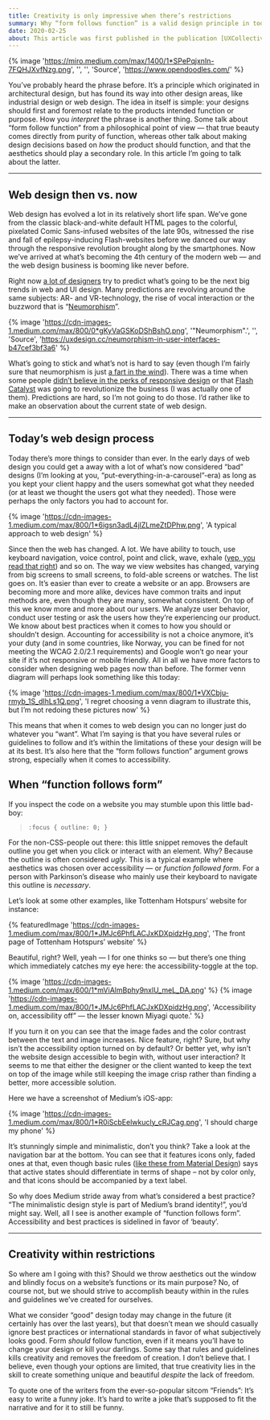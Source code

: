 ```yaml
---
title: Creativity is only impressive when there’s restrictions
summary: Why “form follows function” is a valid design principle in today’s web design landscape.
date: 2020-02-25
about: This article was first published in the publication [UXCollective](https://uxdesign.cc/) on Medium. [Read it here](https://uxdesign.cc/creativity-is-only-impressive-when-theres-restrictions-d33b83855ce1)
---
```


{% image 'https://miro.medium.com/max/1400/1*SPePqjxnIn-7FQHJXvfNzg.png', '', '', 'Source', 'https://www.opendoodles.com/' %}

You’ve probably heard the phrase before. It’s a principle which originated in
architectural design, but has found its way into other design areas, like
industrial design or web design. The idea in itself is simple: your designs
should first and foremost relate to the products intended function or purpose.
How you _interpret_ the phrase is another thing. Some talk about “form follow
function” from a philosophical point of view — that true beauty comes directly
from purity of function, whereas other talk about making design decisions based
on _how_ the product should function, and that the aesthetics should play a
secondary role. In this article I’m going to talk about the latter.

---

## Web design then vs. now

Web design has evolved a lot in its relatively short life span. We’ve gone from
the classic black-and-white default HTML pages to the colorful, pixelated Comic
Sans-infused websites of the late 90s, witnessed the rise and fall of
epilepsy-inducing Flash-websites before we danced our way through the responsive
revolution brought along by the smartphones. Now we’ve arrived at what’s
becoming the 4th century of the modern web — and the web design business is
booming like never before.

Right now [a lot of designers](https://medium.com/search?q=design%20trends%20for%202020) try to predict what’s going to be the next big trends in web and UI design. Many predictions are revolving around the same subjects: AR- and VR-technology, the rise of vocal interaction or the buzzword that is “[Neumorphism](https://uxdesign.cc/neumorphism-in-user-interfaces-b47cef3bf3a6)”.

{% image 'https://cdn-images-1.medium.com/max/800/0*gKyVaGSKoDShBshO.png', '"Neumorphism".', '', 'Source', 'https://uxdesign.cc/neumorphism-in-user-interfaces-b47cef3bf3a6' %}

What’s going to stick and what’s not is hard to say (even though I’m fairly sure
that neumorphism is just [a fart in the
wind](https://uxdesign.cc/neumorphism-will-not-be-a-huge-trend-in-2020-67a8c35e52cc)).
There was a time when some people [didn’t believe in the perks of responsive
design](https://managewp.com/blog/5-reasons-why-responsive-design-is-not-worth-it)
or that [Flash Catalyst](https://www.youtube.com/watch?v=hII6AbGrWR8) was going
to revolutionize the business (I was actually one of them). Predictions are
hard, so I’m not going to do those. I’d rather like to make an observation about
the current state of web design.

---

## Today’s web design process

Today there’s more things to consider than ever. In the early days of web design
you could get a away with a lot of what’s now considered “bad” designs (I’m
looking at you, “put-everything-in-a-carousel”-era) as long as you kept your
client happy and the users somewhat got what they needed (or at least we thought
the users got what they needed). Those were perhaps the only factors you had to
account for.

{% image 'https://cdn-images-1.medium.com/max/800/1*6igsn3adL4jlZLmeZtDPhw.png', 'A typical approach to web design' %}

Since then the web has changed. A lot. We have ability to touch, use keyboard
navigation, voice control, point and click, wave, exhale ([yep, you read that
right](https://www.wired.com/2010/01/blow-zyxio-interface/)) and so on. The way
we view websites has changed, varying from big screens to small screens, to
fold-able screens or watches. The list goes on. It’s easier than ever to create
a website or an app. Browsers are becoming more and more alike, devices have
common traits and input methods are, even though they are many, somewhat
consistent. On top of this we know more and more about our users. We analyze
user behavior, conduct user testing or ask the users how they’re experiencing
our product. We know about best practices when it comes to how you should or
shouldn’t design. Accounting for accessibility is not a choice anymore, it’s
your duty (and in some countries, like Norway, you can be fined for not meeting
the WCAG 2.0/2.1 requirements) and Google won’t go near your site if it’s not
responsive or mobile friendly. All in all we have more factors to consider when
designing web pages now than before. The former venn diagram will perhaps look
something like this today:

{% image 'https://cdn-images-1.medium.com/max/800/1*VXCbju-rmyb_1S_dIhLs1Q.png', 'I regret choosing a venn diagram to illustrate this, but I’m not redoing these pictures now' %}

This means that when it comes to web design you can no longer just do whatever
you “want”. What I’m saying is that you have several rules or guidelines to
follow and it’s within the limitations of these your design will be at its best.
It’s also here that the “form follows function” argument grows strong,
especially when it comes to accessibility.

## When “function follows form”

If you inspect the code on a website you may stumble upon this little bad-boy:

> `:focus { outline: 0; }`

For the non-CSS-people out there: this little snippet removes the default
outline you get when you click or interact with an element. Why? Because the
outline is often considered _ugly_. This is a typical example where aesthetics
was chosen over accessibility — or _function followed form_. For a person with
Parkinson’s disease who mainly use their keyboard to navigate this outline is
_necessary_.

Let’s look at some other examples, like Tottenham Hotspurs’ website for
instance:

{% featuredImage 'https://cdn-images-1.medium.com/max/800/1*JMJc6PhfLACJxKDXpidzHg.png', 'The front page of Tottenham Hotspurs’ website' %}

Beautiful, right? Well, yeah — I for one thinks so — but there’s one thing which
immediately catches my eye here: the accessibility-toggle at the top.

{% image 'https://cdn-images-1.medium.com/max/600/1*mViAlmBphy9nxlU_meL_DA.png' %}
{% image 'https://cdn-images-1.medium.com/max/800/1*JMJc6PhfLACJxKDXpidzHg.png', 'Accessibility on, accessibility off” — the lesser known Miyagi quote.' %}

If you turn it on you can see that the image fades and the color contrast
between the text and image increases. Nice feature, right? Sure, but why isn’t
the accessibility option turned on by default? Or better yet, why isn’t the
website design accessible to begin with, without user interaction? It seems to
me that either the designer or the client wanted to keep the text on top of the
image while still keeping the image crisp rather than finding a better, more
accessible solution.

Here we have a screenshot of Medium’s iOS-app:

{% image 'https://cdn-images-1.medium.com/max/800/1*R0iScbEelwkucly_cRJCag.png', 'I should charge my phone' %}

It’s stunningly simple and minimalistic, don’t you think? Take a look at the
navigation bar at the bottom. You can see that it features icons only, faded
ones at that, even though basic rules ([like these from Material
Design](https://material.io/components/bottom-navigation/#anatomy)) says that
active states should differentiate in terms of shape – not by color only, and
that icons should be accompanied by a text label.

So why does Medium stride away from what’s considered a best practice? “The
minimalistic design style is part of Medium’s brand identity!”, you’d might say.
Well, all I see is another example of “function follows form”. Accessibility and
best practices is sidelined in favor of ‘beauty’.

---

## Creativity within restrictions

So where am I going with this? Should we throw aesthetics out the window and
blindly focus on a website’s functions or its main purpose? No, of course not,
but we should strive to accomplish beauty within in the rules and guidelines
we’ve created for ourselves.

What we consider “good” design today may change in the future (it certainly has
over the last years), but that doesn’t mean we should casually ignore best
practices or international standards in favor of what subjectively looks good.
Form _should_ follow function, even if it means you’ll have to change your
design or kill your darlings. Some say that rules and guidelines kills
creativity and removes the freedom of creation. I don’t believe that. I believe,
even though your options are limited, that true creativity lies in the skill to
create something unique and beautiful _despite_ the lack of freedom.

To quote one of the writers from the ever-so-popular sitcom “Friends”: It’s easy
to write a funny joke. It’s hard to write a joke that’s supposed to fit the
narrative and for it to still be funny.
